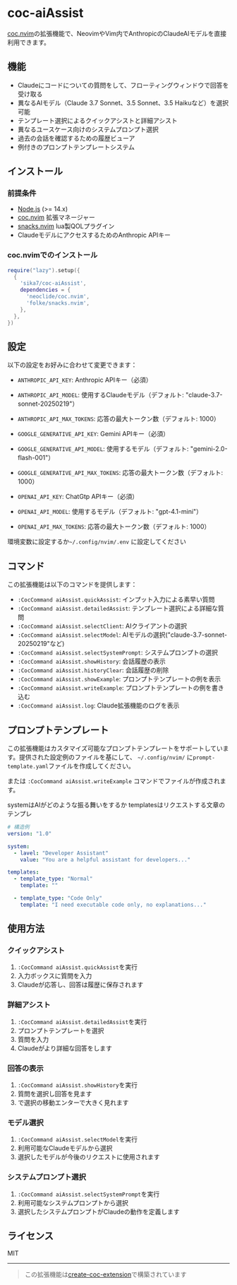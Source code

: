 # coc-aiAssist

[coc.nvim](https://github.com/neoclide/coc.nvim)の拡張機能で、NeovimやVim内でAnthropicのClaudeAIモデルを直接利用できます。

## 機能

- Claudeにコードについての質問をして、フローティングウィンドウで回答を受け取る
- 異なるAIモデル（Claude 3.7 Sonnet、3.5 Sonnet、3.5 Haikuなど）を選択可能
- テンプレート選択によるクイックアシストと詳細アシスト
- 異なるユースケース向けのシステムプロンプト選択
- 過去の会話を確認するための履歴ビューア
- 例付きのプロンプトテンプレートシステム

## インストール

### 前提条件

- [Node.js](https://nodejs.org/en/) (>= 14.x)
- [coc.nvim](https://github.com/neoclide/coc.nvim) 拡張マネージャー
- [snacks.nvim](https://github.com/folke/snacks.nvim) lua製QOLプラグイン
- ClaudeモデルにアクセスするためのAnthropic APIキー

### coc.nvimでのインストール

```init.lua
require("lazy").setup({
  {
    'sika7/coc-aiAssist',
    dependencies = {
      'neoclide/coc.nvim',
      'folke/snacks.nvim',
    },
  },
})
```

## 設定

以下の設定をお好みに合わせて変更できます：

- `ANTHROPIC_API_KEY`: Anthropic APIキー（必須）
- `ANTHROPIC_API_MODEL`: 使用するClaudeモデル（デフォルト: "claude-3.7-sonnet-20250219"）
- `ANTHROPIC_API_MAX_TOKENS`: 応答の最大トークン数（デフォルト: 1000）

- `GOOGLE_GENERATIVE_API_KEY`: Gemini APIキー（必須）
- `GOOGLE_GENERATIVE_API_MODEL`: 使用するモデル（デフォルト: "gemini-2.0-flash-001"）
- `GOOGLE_GENERATIVE_API_MAX_TOKENS`: 応答の最大トークン数（デフォルト: 1000）

- `OPENAI_API_KEY`: ChatGtp APIキー（必須）
- `OPENAI_API_MODEL`: 使用するモデル（デフォルト: "gpt-4.1-mini"）
- `OPENAI_API_MAX_TOKENS`: 応答の最大トークン数（デフォルト: 1000）

環境変数に設定するか`~/.config/nvim/.env` に設定してください

## コマンド

この拡張機能は以下のコマンドを提供します：

- `:CocCommand aiAssist.quickAssist`: インプット入力による素早い質問
- `:CocCommand aiAssist.detailedAssist`: テンプレート選択による詳細な質問
- `:CocCommand aiAssist.selectClient`: AIクライアントの選択
- `:CocCommand aiAssist.selectModel`: AIモデルの選択("claude-3.7-sonnet-20250219"など)
- `:CocCommand aiAssist.selectSystemPrompt`: システムプロンプトの選択
- `:CocCommand aiAssist.showHistory`: 会話履歴の表示
- `:CocCommand aiAssist.historyClear`: 会話履歴の削除
- `:CocCommand aiAssist.showExample`: プロンプトテンプレートの例を表示
- `:CocCommand aiAssist.writeExample`: プロンプトテンプレートの例を書き込む
- `:CocCommand aiAssist.log`: Claude拡張機能のログを表示

## プロンプトテンプレート

この拡張機能はカスタマイズ可能なプロンプトテンプレートをサポートしています。提供された設定例のファイルを基にして、 `~/.config/nvim/` に`prompt-template.yaml`ファイルを作成してください。

または `:CocCommand aiAssist.writeExample` コマンドでファイルが作成されます。

systemはAIがどのような振る舞いをするか
templatesはリクエストする文章のテンプレ

```yaml
# 構造例
version: "1.0"

system:
  - lavel: "Developer Assistant"
    value: "You are a helpful assistant for developers..."

templates:
  - template_type: "Normal"
    template: ""

  - template_type: "Code Only"
    template: "I need executable code only, no explanations..."
```

## 使用方法

### クイックアシスト

1. `:CocCommand aiAssist.quickAssist`を実行
2. 入力ボックスに質問を入力
3. Claudeが応答し、回答は履歴に保存されます

### 詳細アシスト

1. `:CocCommand aiAssist.detailedAssist`を実行
2. プロンプトテンプレートを選択
3. 質問を入力
4. Claudeがより詳細な回答をします

### 回答の表示

1. `:CocCommand aiAssist.showHistory`を実行
2. 質問を選択し回答を見ます
3. <c-j><c-k>で選択の移動エンターで大きく見れます

### モデル選択

1. `:CocCommand aiAssist.selectModel`を実行
2. 利用可能なClaudeモデルから選択
3. 選択したモデルが今後のリクエストに使用されます

### システムプロンプト選択

1. `:CocCommand aiAssist.selectSystemPrompt`を実行
2. 利用可能なシステムプロンプトから選択
3. 選択したシステムプロンプトがClaudeの動作を定義します

## ライセンス

MIT

---

> この拡張機能は[create-coc-extension](https://github.com/fannheyward/create-coc-extension)で構築されています
